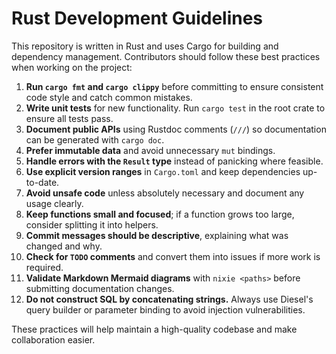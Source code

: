 # Rust Development Guidelines

This repository is written in Rust and uses Cargo for building and dependency
management. Contributors should follow these best practices when working on the
project:

01. **Run `cargo fmt` and `cargo clippy`** before committing to ensure
    consistent code style and catch common mistakes.
02. **Write unit tests** for new functionality. Run `cargo test` in the root
    crate to ensure all tests pass.
03. **Document public APIs** using Rustdoc comments (`///`) so documentation can
    be generated with `cargo doc`.
04. **Prefer immutable data** and avoid unnecessary `mut` bindings.
05. **Handle errors with the `Result` type** instead of panicking where
    feasible.
06. **Use explicit version ranges** in `Cargo.toml` and keep dependencies
    up-to-date.
07. **Avoid unsafe code** unless absolutely necessary and document any usage
    clearly.
08. **Keep functions small and focused**; if a function grows too large,
    consider splitting it into helpers.
09. **Commit messages should be descriptive**, explaining what was changed and
    why.
10. **Check for `TODO` comments** and convert them into issues if more work is
    required.
11. **Validate Markdown Mermaid diagrams** with `nixie <paths>` before
    submitting documentation changes.
12. **Do not construct SQL by concatenating strings.** Always use Diesel's query
    builder or parameter binding to avoid injection vulnerabilities.

These practices will help maintain a high-quality codebase and make
collaboration easier.
